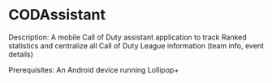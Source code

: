 # CODAssistant
Description: A mobile Call of Duty assistant application to track Ranked statistics and centralize all Call of    Duty League information (team info, event details)

Prerequisites: An Android device running Lollipop+


